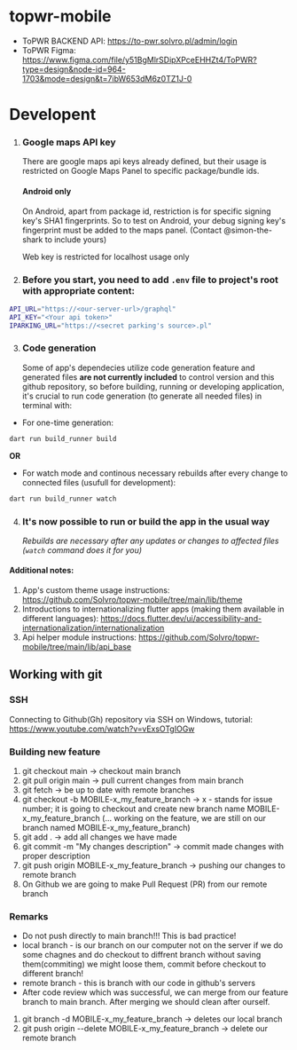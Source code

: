 # topwr-mobile

- ToPWR BACKEND API: https://to-pwr.solvro.pl/admin/login
- ToPWR Figma: https://www.figma.com/file/y51BgMlrSDipXPceEHHZt4/ToPWR?type=design&node-id=964-1703&mode=design&t=7ibW653dM6z0TZ1J-0

# Developent

1. ### Google maps API key

   There are google maps api keys already defined, but their usage is restricted on Google Maps Panel to specific package/bundle ids.

   #### Android only

   On Android, apart from package id, restriction is for specific signing key's SHA1 fingerprints. So to test on Android, your debug signing key's fingerprint must be added to the maps panel. (Contact @simon-the-shark to include yours)

   Web key is restricted for localhost usage only

2. ### Before you start, you need to add `.env` file to project's root with appropriate content:

```bash
API_URL="https://<our-server-url>/graphql"
API_KEY="<Your api token>"
IPARKING_URL="https://<secret parking's source>.pl"
```

3.  ### Code generation
    Some of app's dependecies utilize code generation feature and generated files **are not currently included** to control version and this github repository, so before building, running or developing application, it's crucial to run code generation (to generate all needed files) in terminal with:

- For one-time generation:

```zsh
dart run build_runner build
```

**OR**

- For watch mode and continous necessary rebuilds after every change to connected files (usufull for development):

```zsh
dart run build_runner watch
```

4.  ### It's now possible to run or build the app in the usual way
    _Rebuilds are necessary after any updates or changes to affected files (`watch` command does it for you)_

#### Additional notes:

1. App's custom theme usage instructions: https://github.com/Solvro/topwr-mobile/tree/main/lib/theme
2. Introductions to internationalizing flutter apps (making them available in different languages): https://docs.flutter.dev/ui/accessibility-and-internationalization/internationalization
3. Api helper module instructions: https://github.com/Solvro/topwr-mobile/tree/main/lib/api_base

## Working with git

### SSH

Connecting to Github(Gh) repository via SSH on Windows, tutorial: https://www.youtube.com/watch?v=vExsOTgIOGw

### Building new feature

1. git checkout main -> checkout main branch
2. git pull origin main -> pull current changes from main branch
3. git fetch -> be up to date with remote branches
4. git checkout -b MOBILE-x_my_feature_branch -> x - stands for issue number; it is going to checkout and create new branch name MOBILE-x_my_feature_branch
   (... working on the feature, we are still on our branch named MOBILE-x_my_feature_branch)
5. git add . -> add all changes we have made
6. git commit -m "My changes description" -> commit made changes with proper description
7. git push origin MOBILE-x_my_feature_branch -> pushing our changes to remote branch
8. On Github we are going to make Pull Request (PR) from our remote branch

### Remarks

- Do not push directly to main branch!!! This is bad practice!
- local branch - is our branch on our computer not on the server if we do some chagnes and do checkout to diffrent branch without saving them(commiting) we might loose them, commit before checkout to different branch!
- remote branch - this is branch with our code in github's servers
- After code review which was successful, we can merge from our feature branch to main branch. After merging we should clean after ourself.

1. git branch -d MOBILE-x_my_feature_branch -> deletes our local branch
2. git push origin --delete MOBILE-x_my_feature_branch -> delete our remote branch
